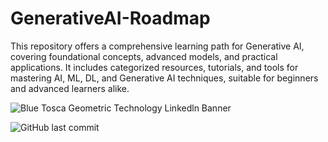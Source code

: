 # GenerativeAI-Roadmap
This repository offers a comprehensive learning path for Generative AI, covering foundational concepts, advanced models, and practical applications. It includes categorized resources, tutorials, and tools for mastering AI, ML, DL, and Generative AI techniques, suitable for beginners and advanced learners alike.


![Blue Tosca Geometric Technology Linkedln Banner](https://user-images.githubusercontent.com/114144676/193326726-910371d6-7004-45f6-9564-146fec069729.png)


![GitHub last commit](https://img.shields.io/github/last-commit/story-of-data/GenerativeAI-Roadmap)
